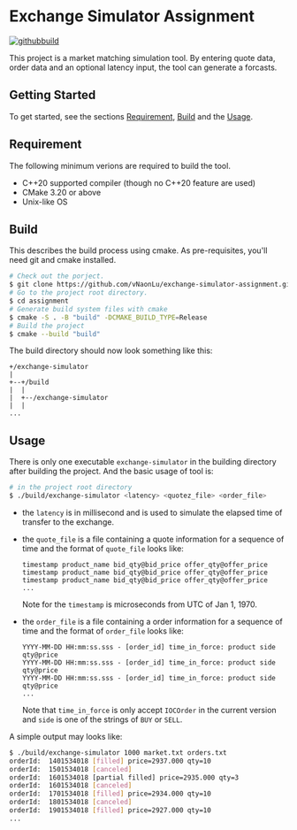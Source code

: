 # Exchange Simulator Assignment
[![githubbuild](https://github.com/vNaonLu/exchange-simulator-assignment/actions/workflows/c-cpp.yml/badge.svg)](https://github.com/vNaonLu/exchange-simulator-assignment/actions)

This project is a market matching simulation tool. By entering quote data, order data and an optional latency input, the tool can generate a forcasts.

## Getting Started

To get started, see the sections [Requirement](#requirement), [Build](#build) and the [Usage](#usage).

## Requirement

The following minimum verions are required to build the tool.

- C++20 supported compiler (though no C++20 feature are used)
- CMake 3.20 or above
- Unix-like OS

## Build

This describes the build process using cmake. As pre-requisites, you'll need git and cmake installed.

```sh
# Check out the porject.
$ git clone https://github.com/vNaonLu/exchange-simulator-assignment.git assignment
# Go to the project root directory.
$ cd assignment
# Generate build system files with cmake
$ cmake -S . -B "build" -DCMAKE_BUILD_TYPE=Release
# Build the project
$ cmake --build "build"
```

The build directory should now look something like this:

```
+/exchange-simulator
|
+--+/build
|  |
|  +--/exchange-simulator
|  |
...
```

## Usage

There is only one executable `exchange-simulator` in the building directory after building the project. And the basic usage of tool is:

```sh
# in the project root directory
$ ./build/exchange-simulator <latency> <quotez_file> <order_file>
```

- the `latency` is in millisecond and is used to simulate the elapsed time of transfer to the exchange.

- the `quote_file` is a file containing a quote information for a sequence of time and the format of `quote_file` looks like:

    ```
    timestamp product_name bid_qty@bid_price offer_qty@offer_price
    timestamp product_name bid_qty@bid_price offer_qty@offer_price
    timestamp product_name bid_qty@bid_price offer_qty@offer_price
    ...
    ``` 
    Note for the `timestamp` is microseconds from UTC of Jan 1, 1970.

- the `order_file` is a file containing a order information for a sequence of time and the format of `order_file` looks like:

    ```
    YYYY-MM-DD HH:mm:ss.sss - [order_id] time_in_force: product side qty@price
    YYYY-MM-DD HH:mm:ss.sss - [order_id] time_in_force: product side qty@price
    YYYY-MM-DD HH:mm:ss.sss - [order_id] time_in_force: product side qty@price
    ...
    ```

    Note that `time_in_force` is only accept `IOCOrder` in the current version and `side` is one of the strings of `BUY` or `SELL`.

A simple output may looks like:

```sh
$ ./build/exchange-simulator 1000 market.txt orders.txt
orderId:  1401534018 [filled] price=2937.000 qty=10
orderId:  1501534018 [canceled]
orderId:  1601534018 [partial filled] price=2935.000 qty=3
orderId:  1601534018 [canceled]
orderId:  1701534018 [filled] price=2934.000 qty=10
orderId:  1801534018 [canceled]
orderId:  1901534018 [filled] price=2927.000 qty=10
...
```